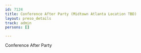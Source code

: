 ```yaml
---
id: 7124
title: Conference After Party (Midtown Atlanta Location TBD)
layout: preso_details
track: admin
persons: []

---
```

Conference After Party